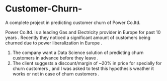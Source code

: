 # Customer-Churn-

A complete project in predicting customer churn of Power Co.ltd.

Power Co.ltd. is a leading Gas and Electricity provider in Europe for past 10 years . Recently they noticed a significant amount of customers being churned due to power liberalization in Europe .


1. The company want a Data Science solution of predicting churn customers in advance before they leave .
2. The client suggests a discount/margin of ~20% in price for specially for churn customers , and I was asked to test this hypothesis weather it works or not in case of churn customers . 
